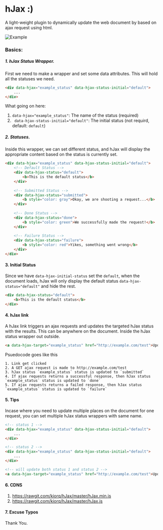 # hJax :)
A light-weight plugin to dynamically update the web document by based on ajax request using html.

![Example](http://g.recordit.co/9CbEP6C2vU.gif)

### Basics:
##### 1. hJax Status Wrapper.
First we need to make a wrapper and set some data attributes. This will hold all the statuses we need.

```html
<div data-hjax="example_status" data-hjax-status-initial="default">
    ...
</div>
```

What going on here:
1. `data-hjax="example_status"`: The name of the status (required)
2. ` data-hjax-status-initial="default"`: The initial status (not requird, default: `default`)


##### 2. Statuses.
Inside this wrapper, we can set different status, and hJax will display the appropriate content based on the status is currently set.

```html
<div data-hjax="example_status" data-hjax-status-initial="default">
    <!-- Default Status -->
    <div data-hjax-status="default">
        <b>This is the default status</b>
    </div>
    
    <!-- Submitted Status -->
    <div data-hjax-status="submitted">
        <b style="color: gray">Okay, we are shooting a request...</b>
    </div>
    
    <!-- Done Status -->
    <div data-hjax-status="done">
        <b style="color: green">We successfully made the request!</b>
    </div>
    
    <!-- Failure Status -->
    <div data-hjax-status="failure">
        <b style="color: red">Yikes, something went wrong</b>
    </div>
</div>
```

#### 3. Initial Status

Since we have `data-hjax-initial-status` set the `default`, when the document loads, hJax will only display the default status `data-hjax-status="default"` and hide the rest.

```html
<div data-hjax-status="default">
    <b>This is the default status</b>
</div>
```

#### 4. hJax link
A hJax link triggers an ajax requests and updates the targeted hJax status with the results. This can  be anywhere on the document. Inside the hJax status wrapper out outside.

```html
<a data-hjax-target="example_status" href="http://example.com/test">Update status</a>
```

Psuedocode goes like this
```
1. Link get clicked
2. A GET ajax request is made to http://example.com/test
3. hJax status `example_status` status is updated to `submitted`
4. If ajax requests returns a successful response, then hJax status `example_status` status is updated to `done` 
5. If ajax requests returns a failed response, then hJax status `example_status` status is updated to `failure` 
```

#### 5. Tips
Incase where you need to update multiple places on the document for one request, you can set multiple hJax status wrappers with same name.
```html
<!-- status 1 -->
<div data-hjax="example_status" data-hjax-status-initial="default">
    ...
</div>

<!-- status 2 -->
<div data-hjax="example_status" data-hjax-status-initial="default">
    ...
</div>

<!-- will update both status 1 and status 2 -->
<a data-hjax-target="example_status" href="http://example.com/test">Update status</a>
```


#### 6. CDNS
1. https://rawgit.com/kiorq/hJax/master/hJax.min.js
2. https://rawgit.com/kiorq/hJax/master/hJax.js

#### 7. Excuse Typos
Thank You.
